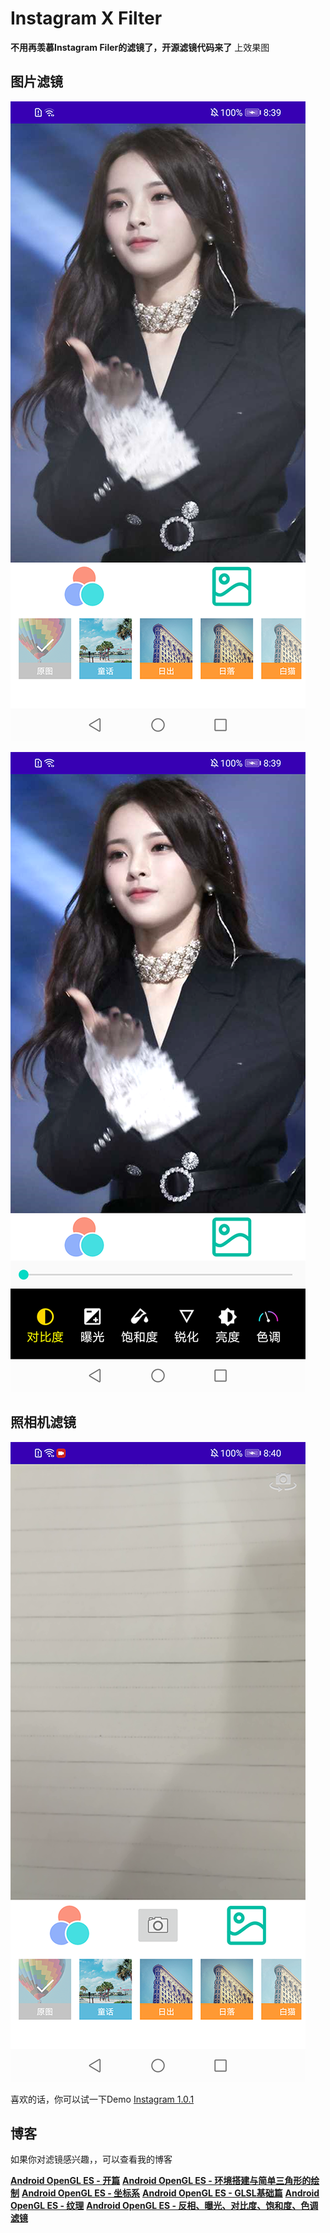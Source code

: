 # Instagram X Filter
**不用再羡慕Instagram Filer的滤镜了，开源滤镜代码来了**
上效果图

## 图片滤镜

![](https://github.com/LoveWFan/InstagramXFilter/blob/master/screen/device-2020-11-03-203906.png)

![](https://github.com/LoveWFan/InstagramXFilter/blob/master/screen/device-2020-11-03-203923.png)

## 照相机滤镜

![](https://github.com/LoveWFan/InstagramXFilter/blob/master/screen/device-2020-11-03-204056.png)


喜欢的话，你可以试一下Demo
[Instagram 1.0.1](https://github.com/LoveWFan/InstagramXFilter/blob/master/release/InstagramXFilter_release_v1.0.1.apk)


## 博客
如果你对滤镜感兴趣，，可以查看我的博客

**[Android OpenGL ES - 开篇](https://segmentfault.com/a/1190000037467356)**
**[Android OpenGL ES - 环境搭建与简单三角形的绘制](https://segmentfault.com/a/1190000037467387)**
**[Android OpenGL ES - 坐标系](https://segmentfault.com/a/1190000037467432)**
**[Android OpenGL ES - GLSL基础篇](https://segmentfault.com/a/1190000037495091)**
**[Android OpenGL ES - 纹理](https://segmentfault.com/a/1190000037542097)**
**[Android OpenGL ES - 反相、曝光、对比度、饱和度、色调滤镜](https://segmentfault.com/a/1190000037668990)**
